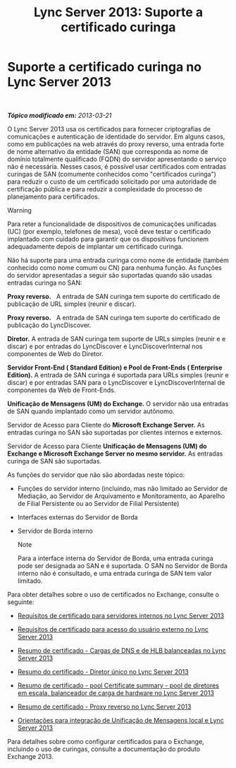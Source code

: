 ﻿---
title: 'Lync Server 2013: Suporte a certificado curinga'
TOCTitle: Suporte a certificado curinga
ms:assetid: 0bae2aa8-b6dc-46f5-a3be-3fe7581809d4
ms:mtpsurl: https://technet.microsoft.com/pt-br/library/Hh202161(v=OCS.15)
ms:contentKeyID: 49305852
ms.date: 05/19/2016
mtps_version: v=OCS.15
ms.translationtype: HT
---

# Suporte a certificado curinga no Lync Server 2013

 

_**Tópico modificado em:** 2013-03-21_

O Lync Server 2013 usa os certificados para fornecer criptografias de comunicações e autenticação de identidade do servidor. Em alguns casos, como em publicações na web através do proxy reverso, uma entrada forte de nome alternativo da entidade (SAN) que corresponda ao nome de domínio totalmente qualificado (FQDN) do servidor apresentando o serviço não é necessária. Nesses casos, é possível usar certificados com entradas curingas de SAN (comumente conhecidos como "certificados curinga") para reduzir o custo de um certificado solicitado por uma autoridade de certificação pública e para reduzir a complexidade do processo de planejamento para certificados.


> [!WARNING]
> Para reter a funcionalidade de dispositivos de comunicações unificadas (UC) (por exemplo, telefones de mesa), você deve testar o certificado implantado com cuidado para garantir que os dispositivos funcionem adequadamente depois de implantar um certificado curinga.



Não há suporte para uma entrada curinga como nome de entidade (também conhecido como nome comum ou CN) para nenhuma função. As funções do servidor apresentadas a seguir são suportadas quando são usadas entradas curinga no SAN:

   **Proxy reverso.**   A entrada de SAN curinga tem suporte do certificado de publicação de URL simples (reunir e discar).

   **Proxy reverso.**   A entrada de SAN curinga tem suporte do certificado de publicação do LyncDiscover.

   **Diretor.** A entrada de SAN curinga tem suporte de URLs simples (reunir e e discar) e por entradas do LyncDiscover e LyncDiscoverInternal nos componentes de Web do Diretor.

   **Servidor Front-End ( Standard Edition) e Pool de Front-Ends ( Enterprise Edition).** A entrada de SAN curinga é suportada para URLs simples (reunir e discar) e por entradas SAN para o LyncDiscover e LyncDiscoverInternal de componentes da Web de Front-Ends.

   **Unificação de Mensagens (UM) do Exchange.** O servidor não usa entradas de SAN quando implantado como um servidor autônomo.

   Servidor de Acesso para Cliente do **Microsoft Exchange Server.** As entradas curinga no SAN são suportadas por clientes internos e externos.

   Servidor de Acesso para Cliente **Unificação de Mensagens (UM) do Exchange e Microsoft Exchange Server no mesmo servidor.** As entradas curinga de SAN são suportadas.

As funções do servidor que não são abordadas neste tópico:

  - Funções do servidor interno (incluindo, mas não limitado ao Servidor de Mediação, ao Servidor de Arquivamento e Monitoramento, ao Aparelho de Filial Persistente ou ao Servidor de Filial Persistente)

  - Interfaces externas do Servidor de Borda

  - Servidor de Borda interno
    
    > [!note]  
    > Para a interface interna do Servidor de Borda, uma entrada curinga pode ser designada ao SAN e é suportada. O SAN no Servidor de Borda interno não é consultado, e uma entrada curinga de SAN tem valor limitado.

Para obter detalhes sobre o uso de certificados no Exchange, consulte o seguinte:

  - [Requisitos de certificado para servidores internos no Lync Server 2013](lync-server-2013-certificate-requirements-for-internal-servers.md)

  - [Requisitos de certificado para acesso do usuário externo no Lync Server 2013](lync-server-2013-certificate-requirements-for-external-user-access.md)

  - [Resumo de certificado - Cargas de DNS e de HLB balanceadas no Lync Server 2013](lync-server-2013-certificate-summary-dns-and-hlb-load-balanced.md)

  - [Resumo do certificado - Diretor único no Lync Server 2013](lync-server-2013-certificate-summary-single-director.md)

  - [Resumo de certificado - pool Certificate summary - pool de diretores em escala, balanceador de carga de hardware no Lync Server 2013](lync-server-2013-certificate-summary-scaled-director-pool-hardware-load-balancer.md)

  - [Resumo de certificado - Proxy reverso no Lync Server 2013](lync-server-2013-certificate-summary-reverse-proxy.md)

  - [Orientações para integração de Unificação de Mensagens local e Lync Server 2013](lync-server-2013-guidelines-for-integrating-on-premises-unified-messaging.md)

Para detalhes sobre como configurar certificados para o Exchange, incluindo o uso de curingas, consulte a documentação do produto Exchange 2013.

